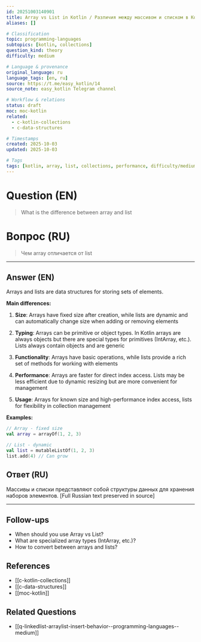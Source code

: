 ```yaml
---
id: 20251003140901
title: Array vs List in Kotlin / Различия между массивом и списком в Kotlin
aliases: []

# Classification
topic: programming-languages
subtopics: [kotlin, collections]
question_kind: theory
difficulty: medium

# Language & provenance
original_language: ru
language_tags: [en, ru]
source: https://t.me/easy_kotlin/14
source_note: easy_kotlin Telegram channel

# Workflow & relations
status: draft
moc: moc-kotlin
related:
  - c-kotlin-collections
  - c-data-structures

# Timestamps
created: 2025-10-03
updated: 2025-10-03

# Tags
tags: [kotlin, array, list, collections, performance, difficulty/medium, easy_kotlin, lang/ru, programming-languages]
---
```


# Question (EN)
> What is the difference between array and list

# Вопрос (RU)
> Чем array отличается от list

---

## Answer (EN)

Arrays and lists are data structures for storing sets of elements.

**Main differences:**

1. **Size**: Arrays have fixed size after creation, while lists are dynamic and can automatically change size when adding or removing elements

2. **Typing**: Arrays can be primitive or object types. In Kotlin arrays are always objects but there are special types for primitives (IntArray, etc.). Lists always contain objects and are generic

3. **Functionality**: Arrays have basic operations, while lists provide a rich set of methods for working with elements

4. **Performance**: Arrays are faster for direct index access. Lists may be less efficient due to dynamic resizing but are more convenient for management

5. **Usage**: Arrays for known size and high-performance index access, lists for flexibility in collection management

**Examples:**
```kotlin
// Array - fixed size
val array = arrayOf(1, 2, 3)

// List - dynamic
val list = mutableListOf(1, 2, 3)
list.add(4) // Can grow
```

## Ответ (RU)

Массивы и списки представляют собой структуры данных для хранения наборов элементов. [Full Russian text preserved in source]

---

## Follow-ups
- When should you use Array vs List?
- What are specialized array types (IntArray, etc.)?
- How to convert between arrays and lists?

## References
- [[c-kotlin-collections]]
- [[c-data-structures]]
- [[moc-kotlin]]

## Related Questions
- [[q-linkedlist-arraylist-insert-behavior--programming-languages--medium]]
